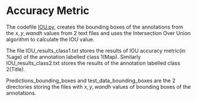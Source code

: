 # Accuracy Metric

The codefile [IOU.py](https://github.com/Nilsiloid/MapProject/blob/main/AccuracyMetrics/IOU.py), creates the bounding boxes of the annotations from the $x, y, w and h$ values from 2 text files and uses the Intersection Over Union algorithm to calculate the IOU value.

The file IOU_results_class1.txt stores the results of IOU accuracy metric(in %age) of the annotation labelled class 1(Map).
Similarly IOU_results_class2.txt stores the results of the annotation labelled class 2(Title).

Predictions_bounding_boxes and test_data_bounding_boxes are the 2 directories storing the files with $x, y, w and h$ values of bounding boxes of the annotations.
